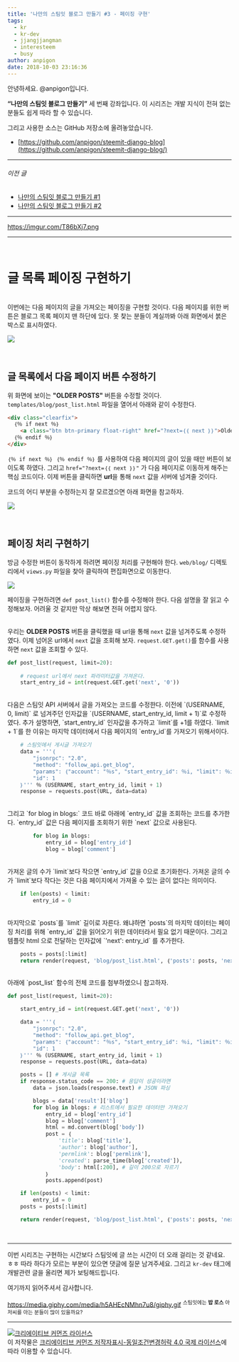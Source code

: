 ```yaml
---
title: '나만의 스팀잇 블로그 만들기 #3 - 페이징 구현'
tags:
  - kr
  - kr-dev
  - jjangjjangman
  - interesteem
  - busy
author: anpigon
date: 2018-10-03 23:16:36
---
```


안녕하세요. @anpigon입니다.

**<q>나만의 스팀잇 블로그 만들기</q>** 세 번째 강좌입니다. 이 시리즈는 개발 지식이 전혀 없는 분들도 쉽게 따라 할 수 있습니다.

그리고 사용한 소스는 GitHub 저장소에 올려놓았습니다. 

* [https://github.com/anpigon/steemit-django-blog](https://github.com/anpigon/steemit-django-blog/)


___
###### 이전 글
* [나만의 스팀잇 블로그 만들기 #1](https://steemit.com/kr/@anpigon/python-steemit-blog-1)
* [나만의 스팀잇 블로그 만들기 #2](https://steemit.com/kr/@anpigon/python-steemit-blog-2)
___


https://imgur.com/T86bXj7.png

<hr><br>

# 글 목록 페이징 구현하기

<br>이번에는 다음 페이지의 글을 가져오는 페이징을 구현할 것이다. 다음 페이지를 위한 버튼은 블로그 목록 페이지 맨 하단에 있다. 못 찾는 분들이 계실까봐 아래 화면에서 붉은 박스로 표시하였다.

![](https://imgur.com/uEWroKd.png)

<br>

## 글 목록에서 다음 페이지 버튼 수정하기

위 화면에 보이는 **"OLDER POSTS"** 버튼을 수정할 것이다. `templates/blog/post_list.html` 파일을 열어서 아래와 같이 수정한다.

```html
<div class="clearfix">
  ｛％ if next ％｝
  	<a class="btn btn-primary float-right" href="?next=｛｛ next ｝｝">Older Posts &rarr;</a>
  ｛％ endif ％｝
</div>
```
`｛％ if next ％｝ ｛％ endif ％｝` 를 사용하여 다음 페이지의 글이 있을 때만 버튼이 보이도록 하였다. 그리고 `href="?next=｛｛ next ｝｝"` 가 다음 페이지로 이동하게 해주는 핵심 코드이다. 이제 버튼을 클릭하면 **url**을 통해 `next` 값을 서버에 넘겨줄 것이다.

코드의 어디 부분을 수정하는지 잘 모르겠으면 아래 화면을 참고하자.

![](https://imgur.com/vfD4B4E.png)


<br>

## 페이징 처리 구현하기

방금 수정한 버튼이 동작하게 하려면 페이징 처리를 구현해야 한다. `web/blog/`  디렉토리에서 `views.py` 파일을 찾아 클릭하여 편집화면으로 이동한다.

![](https://imgur.com/ic9SzKg.png)

페이징을 구현하려면 `def post_list()` 함수를 수정해야 한다. 다음 설명을 잘 읽고 수정해보자. 어려울 것 같지만 막상 해보면 전혀 어렵지 않다.

<br>우리는 **OLDER POSTS** 버튼을 클릭했을 때 url을 통해 `next` 값을 넘겨주도록 수정하였다. 이제 넘어온 url에서 `next` 값을 조회해 보자. `request.GET.get()`를 함수를 사용하면 `next` 값을 조회할 수 있다. 

```python
def post_list(request, limit=20):
  
    # request url에서 next 파라미터값을 가져온다.
    start_entry_id = int(request.GET.get('next', '0'))
```

<br>
다음은 스팀잇 API 서버에서 글을 가져오는 코드를 수정한다. 이전에 `(USERNAME, 0, limit)` 로 넘겨주던 인자값을 `(USERNAME, start_entry_id, limit + 1)`로 수정하였다. 추가 설명하면, `start_entry_id` 인자값을 추가하고 `limit`를 +1를 하였다. `limit + 1`를 한 이유는 마지막 데이터에서 다음 페이지의 `entry_id`를 가져오기 위해서이다.

```python
    # 스팀잇에서 게시글 가져오기
    data = '''｛
        "jsonrpc": "2.0",
        "method": "follow_api.get_blog",
        "params": ｛"account": "％s", "start_entry_id": ％i, "limit": ％i｝,
        "id": 1
    ｝''' ％ (USERNAME, start_entry_id, limit + 1)
    response = requests.post(URL, data=data)
```

<br>
그리고 `for blog in blogs:` 코드 바로 아래에 `entry_id` 값을 조회하는 코드를 추가한다. `entry_id` 값은 다음 페이지를 조회하기 위한 `next` 값으로 사용된다.

```python
        for blog in blogs:
            entry_id = blog['entry_id']
            blog = blog['comment']
```

<br>
가져온 글의 수가 `limit`보다 작으면 `entry_id` 값을 0으로 초기화한다. 가져온 글의 수가 `limit`보다 작다는 것은 다음 페이지에서 가져올 수 있는 글이 없다는 의미이다.

```python
    if len(posts) < limit:
        entry_id = 0
```

<br>
마지막으로 `posts`를 `limit` 길이로 자른다. 왜냐하면 `posts`의 마지막 데이터는 페이징 처리를 위해 `entry_id` 값을 읽어오기 위한 데이터라서 필요 없기 때문이다. 그리고 템플릿 html 으로 전달하는 인자값에 `'next': entry_id` 를 추가한다.

```python
    posts = posts[:limit]
    return render(request, 'blog/post_list.html', ｛'posts': posts, 'next': entry_id ｝)
```

<br>
아래에 `post_list` 함수의 전체 코드를 첨부하였으니 참고하자.


```python
def post_list(request, limit=20):

    start_entry_id = int(request.GET.get('next', '0'))

    data = '''｛
        "jsonrpc": "2.0",
        "method": "follow_api.get_blog",
        "params": ｛"account": "％s", "start_entry_id": ％i, "limit": ％i｝,
        "id": 1
    ｝''' ％ (USERNAME, start_entry_id, limit + 1)
    response = requests.post(URL, data=data)

    posts = [] # 게시글 목록
    if response.status_code == 200: # 응답이 성공이라면
        data = json.loads(response.text) # JSON 파싱

        blogs = data['result']['blog']
        for blog in blogs: # 리스트에서 필요한 데이터만 가져오기
            entry_id = blog['entry_id']
            blog = blog['comment']
            html = md.convert(blog['body']) 
            post = ｛
                'title': blog['title'],
                'author': blog['author'],
                'permlink': blog['permlink'],
                'created': parse_time(blog['created']),
                'body': html[:200], # 길이 200으로 자르기
            ｝
            posts.append(post)

    if len(posts) < limit:
        entry_id = 0
    posts = posts[:limit]

    return render(request, 'blog/post_list.html', ｛'posts': posts, 'next': entry_id ｝)
```

<br>


___

이번 시리즈는 구현하는 시간보다 스팀잇에 글 쓰는 시간이 더 오래 걸리는 것 같네요. ㅎㅎ 따라 하다가 모르는 부분이 있으면 댓글에 질문 남겨주세요. 그리고 `kr-dev` 태그에 개발관련 글을 올리면 제가 보팅해드립니다.

여기까지 읽어주셔서 감사합니다.

https://media.giphy.com/media/h5AHEcNMhn7u8/giphy.gif
<sup>스팀잇에는 **밥 로스** 아저씨를 아는 분들이 많이 있을까요?</sup>

___


<a rel="license" href="http://creativecommons.org/licenses/by-sa/4.0/"><img alt="크리에이티브 커먼즈 라이선스" style="border-width:0" src="https://i.creativecommons.org/l/by-sa/4.0/88x31.png" /></a><br />이 저작물은 <a rel="license" href="http://creativecommons.org/licenses/by-sa/4.0/">크리에이티브 커먼즈 저작자표시-동일조건변경허락 4.0 국제 라이선스</a>에 따라 이용할 수 있습니다.





